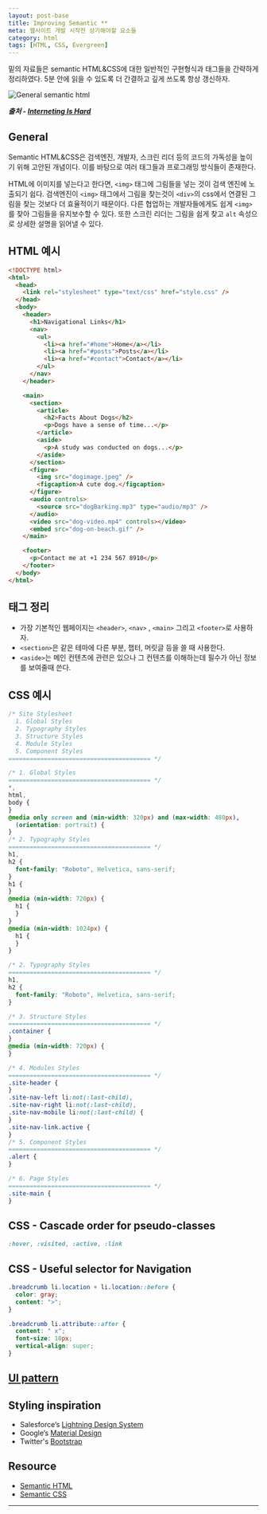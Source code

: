 ```yaml
---
layout: post-base
title: Improving Semantic **
meta: 웹사이트 개발 시작전 상기해야할 요소들
category: html
tags: [HTML, CSS, Evergreen]
---
```


밑의 자료들은 semantic HTML&CSS에 대한 일반적인 구현형식과 태그들을 간략하게 정리하였다. 5분 안에 읽을 수 있도록 더 간결하고 깊게 쓰도록 항상 갱신하자.

![General semantic html]({{site.baseurl}}/img/2021-10-29-semanticHTML.png)

**_출처 - [Interneting Is Hard](https://www.internetingishard.com/html-and-css/semantic-html/)_**

## General

Semantic HTML&CSS은 검색엔진, 개발자, 스크린 리더 등의 코드의 가독성을 높이기 위해 고안된 개념이다. 이를 바탕으로 여러 태그들과 프로그래밍 방식들이 존재한다.

HTML에 이미지를 넣는다고 한다면, `<img>` 태그에 그림들을 넣는 것이 검색 엔진에 노출되기 쉽다. 검색엔진이 `<img>` 태그에서 그림을 찾는것이 `<div>`의 css에서 연결된 그림을 찾는 것보다 더 효율적이기 때문이다. 다른 협업하는 개발자들에게도 쉽게 `<img>`를 찾아 그림들을 유지보수할 수 있다. 또한 스크린 리더는 그림을 쉽게 찾고 `alt` 속성으로 상세한 설명을 읽어낼 수 있다.

## HTML 예시

```html
<!DOCTYPE html>
<html>
  <head>
    <link rel="stylesheet" type="text/css" href="style.css" />
  </head>
  <body>
    <header>
      <h1>Navigational Links</h1>
      <nav>
        <ul>
          <li><a href="#home">Home</a></li>
          <li><a href="#posts">Posts</a></li>
          <li><a href="#contact">Contact</a></li>
        </ul>
      </nav>
    </header>

    <main>
      <section>
        <article>
          <h2>Facts About Dogs</h2>
          <p>Dogs have a sense of time...</p>
        </article>
        <aside>
          <p>A study was conducted on dogs...</p>
        </aside>
      </section>
      <figure>
        <img src="dogimage.jpeg" />
        <figcaption>A cute dog.</figcaption>
      </figure>
      <audio controls>
        <source src="dogBarking.mp3" type="audio/mp3" />
      </audio>
      <video src="dog-video.mp4" controls></video>
      <embed src="dog-on-beach.gif" />
    </main>

    <footer>
      <p>Contact me at +1 234 567 8910</p>
    </footer>
  </body>
</html>
```

## 태그 정리

- 가장 기본적인 웹페이지는 `<header>`, `<nav>` , `<main>` 그리고 `<footer>`로 사용하자.
- `<section>`은 같은 테마에 다른 부분, 챕터, 머릿글 등을 쓸 때 사용한다.
- `<aside>`는 메인 컨텐츠에 관련은 있으나 그 컨텐츠를 이해하는데 필수가 아닌 정보를 보여줄때 쓴다.

## CSS 예시

```css
/* Site Stylesheet
  1. Global Styles
  2. Typography Styles
  3. Structure Styles
  4. Module Styles
  5. Component Styles
======================================== */

/* 1. Global Styles
======================================== */
*,
html,
body {
}
@media only screen and (min-width: 320px) and (max-width: 480px),
  (orientation: portrait) {
}
/* 2. Typography Styles
======================================== */
h1,
h2 {
  font-family: "Roboto", Helvetica, sans-serif;
}
h1 {
}
@media (min-width: 720px) {
  h1 {
  }
}
@media (min-width: 1024px) {
  h1 {
  }
}

/* 2. Typography Styles
======================================== */
h1,
h2 {
  font-family: "Roboto", Helvetica, sans-serif;
}

/* 3. Structure Styles
======================================== */
.container {
}
@media (min-width: 720px) {
}

/* 4. Modules Styles
======================================== */
.site-header {
}
.site-nav-left li:not(:last-child),
.site-nav-right li:not(:last-child),
.site-nav-mobile li:not(:last-child) {
}
.site-nav-link.active {
}
/* 5. Component Styles
======================================== */
.alert {
}

/* 6. Page Styles
======================================== */
.site-main {
}
```

## CSS - Cascade order for pseudo-classes

```css
:hover, :visited, :active, :link
```

## CSS - Useful selector for Navigation

```css
.breadcrumb li.location + li.location::before {
  color: gray;
  content: ">";
}

.breadcrumb li.attribute::after {
  content: " x";
  font-size: 10px;
  vertical-align: super;
}
```

## [UI pattern](http://ui-patterns.com/)

## Styling inspiration

- Salesforce’s [Lightning Design System](https://www.lightningdesignsystem.com/utilities/text/)
- Google’s [Material Design](https://material.io/design/)
- Twitter's [Bootstrap](https://getbootstrap.com/docs/4.0/components/buttons/)

## Resource

- [Semantic HTML](https://www.internetingishard.com/html-and-css/semantic-html/)
- [Semantic CSS](https://css-tricks.com/semantic-class-names/)

---
